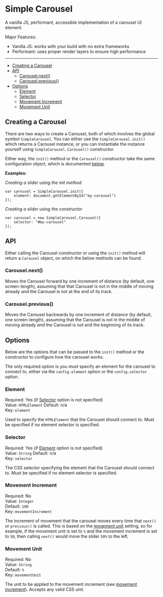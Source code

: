 # Simple Carousel

A vanilla JS, performant, accessible implementation of a carousel UI element.

Major Features:

 - Vanilla JS: works with your build with no extra frameworks
 - Performant: uses proper render layers to ensure high performance

---

 - [Creating a Carousel](#creating-a-carousel)
 - [API](#api)
   - [Carousel.next()](#carouselnext)
   - [Carousel.previous()](#carouselprevious)
 - [Options](#options)
   - [Element](#element)
   - [Selector](#selector)
   - [Movement Increment](#movement-increment)
   - [Movement Unit](#movement-unit)

## Creating a Carousel

There are two ways to create a Carousel, both of which involves the global
symbol `SimpleCarousel`. You can either use the `SimpleCarousel.init()` which
returns a Carousel instance, or you can instantiate the instance yourself using
`SimpleCarousel.Carousel()` constructor.

Either way, the `init()` method or the `Carousel()` constructor take the same
configuration object, which is documented [below](#options).

**Examples:**

*Creating a slider using the init method*

```
var carousel = SimpleCarousel.init({
    element: document.getElementById("my-carousel")
});
```

*Creating a slider using the constructor*

```
var carousel = new SimpleCarousel.Carousel({
    selector: "#my-carousel"
});
```

## API

Either calling the Carousel constructor or using the `init()` method will return
a `Carousel` object, on which the below methods can be found.

### Carousel.next()

Moves the Carousel forward by one increment of distance (by default, one
screen-length), assuming that that Carousel is not in the middle of moving
already *and* the Carousel is not at the end of its track.

### Carousel.previous()

Moves the Carousel backwards by one increment of distance (by default, one
screen-length), assuming that the Carousel is not in the middle of moving
already *and* the Carousel is not and the beginning of its track.

## Options

Below are the options that can be passed to the `init()` method or the
constructor to configure how the carousel works.

The only required option is you *must* specify an element for the carousel to
connect to, either via the `config.element` option or the `config.selector`
option.

### Element

Required: Yes (if [Selector](#selector) option is not specified)<br />
Value: `HTMLElement`
Default: n/a<br />
Key: `element`

Used to specify the `HTMLElement` that the Carousel should connect to. Must be
specified if no element selector is specified.

### Selector

Required: Yes (if [Element](#element) option is not specified)<br />
Value: `String`
Default: n/a<br />
Key: `selector`

The CSS selector specifying the element that the Carousel should connect to.
Must be specified if no element selector is specified.

### Movement Increment

Required: No<br />
Value: `Integer`<br />
Default: `100`<br />
Key: `movementIncrement`

The increment of movement that the carousel moves every time that `next()` or
`previous()` is called. This is based on the [movement unit](#movement-unit)
setting, so for example, if the movement unit is set to `%` and the movement
increment is set to `50`, then calling `next()` would move the slider `50%`
to the left.

### Movement Unit

Required: No<br />
Value: `String`<br />
Default: `%`<br />
Key: `movementUnit`

The unit to be applied to the movement increment (see
[movement increment](#movement-increment)). Accepts any valid CSS unit.
